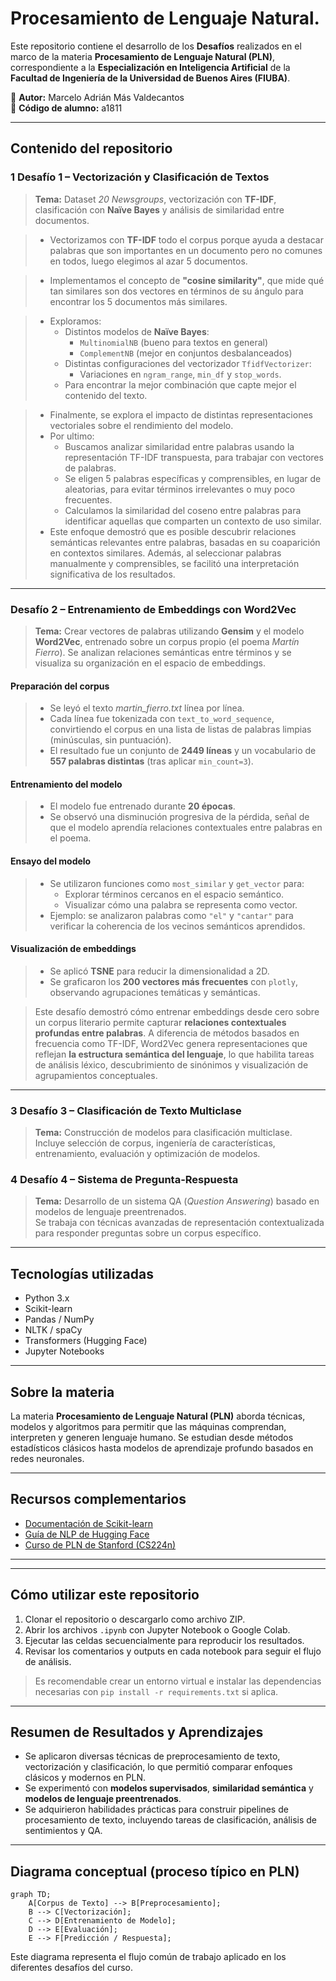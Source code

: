
# Procesamiento de Lenguaje Natural.

Este repositorio contiene el desarrollo de los **Desafíos** realizados en el marco de la materia **Procesamiento de Lenguaje Natural (PLN)**, correspondiente a la **Especialización en Inteligencia Artificial** de la **Facultad de Ingeniería de la Universidad de Buenos Aires (FIUBA)**.

👤 **Autor:** Marcelo Adrián Más Valdecantos  
📘 **Código de alumno:** a1811  

---

## Contenido del repositorio

### 1️ Desafío 1 – Vectorización y Clasificación de Textos

> **Tema:** Dataset *20 Newsgroups*, vectorización con **TF-IDF**, clasificación con **Naïve Bayes** y análisis de similaridad entre documentos.

> - Vectorizamos con **TF-IDF** todo el corpus porque ayuda a destacar palabras que son importantes en un documento pero no comunes en todos, luego elegimos al azar 5 documentos.

> - Implementamos el concepto de **"cosine similarity"**, que mide qué tan similares son dos vectores en términos de su ángulo para encontrar los 5 documentos más similares.

> - Exploramos:
>   - Distintos modelos de **Naïve Bayes**:
>     - `MultinomialNB` (bueno para textos en general)
>     - `ComplementNB` (mejor en conjuntos desbalanceados)
>   - Distintas configuraciones del vectorizador `TfidfVectorizer`:
>     - Variaciones en `ngram_range`, `min_df` y `stop_words`.
>   - Para encontrar la mejor combinación que capte mejor el contenido del texto.

> - Finalmente, se explora el impacto de distintas representaciones vectoriales sobre el rendimiento del modelo.
> - Por ultimo:
>     - Buscamos analizar similaridad entre palabras usando la representación TF-IDF transpuesta, para trabajar con vectores          de palabras.
>     - Se eligen 5 palabras específicas y comprensibles, en lugar de aleatorias, para evitar términos irrelevantes o muy             poco frecuentes.
>     - Calculamos la similaridad del coseno entre palabras para identificar aquellas que comparten un contexto de uso                similar.
> - Este enfoque demostró que es posible descubrir relaciones semánticas relevantes entre palabras, basadas en su coaparición en contextos similares. Además, al seleccionar palabras manualmente y comprensibles, se facilitó una interpretación significativa de los resultados.

--- 

### Desafío 2 – Entrenamiento de Embeddings con Word2Vec

> **Tema:** Crear vectores de palabras utilizando **Gensim** y el modelo **Word2Vec**, entrenado sobre un corpus propio (el poema *Martín Fierro*). Se analizan relaciones semánticas entre términos y se visualiza su organización en el espacio de embeddings.


#### Preparación del corpus

> - Se leyó el texto *martin_fierro.txt* línea por línea.
> - Cada línea fue tokenizada con `text_to_word_sequence`, convirtiendo el corpus en una lista de listas de palabras limpias (minúsculas, sin puntuación).
> - El resultado fue un conjunto de **2449 líneas** y un vocabulario de **557 palabras distintas** (tras aplicar `min_count=3`).

#### Entrenamiento del modelo

> - El modelo fue entrenado durante **20 épocas**.
> - Se observó una disminución progresiva de la pérdida, señal de que el modelo aprendía relaciones contextuales entre palabras en el poema.

#### Ensayo del modelo

> - Se utilizaron funciones como `most_similar` y `get_vector` para:
>   - Explorar términos cercanos en el espacio semántico.
>   - Visualizar cómo una palabra se representa como vector.
> - Ejemplo: se analizaron palabras como `"el"` y `"cantar"` para verificar la coherencia de los vecinos semánticos aprendidos.

#### Visualización de embeddings

> - Se aplicó **TSNE** para reducir la dimensionalidad a 2D.
> - Se graficaron los **200 vectores más frecuentes** con `plotly`, observando agrupaciones temáticas y semánticas.

> Este desafío demostró cómo entrenar embeddings desde cero sobre un corpus literario permite capturar **relaciones contextuales profundas entre palabras**. A diferencia de métodos basados en frecuencia como TF-IDF, Word2Vec genera representaciones que reflejan **la estructura semántica del lenguaje**, lo que habilita tareas de análisis léxico, descubrimiento de sinónimos y visualización de agrupamientos conceptuales.

--- 


### 3️ Desafío 3 – Clasificación de Texto Multiclase
> **Tema:** Construcción de modelos para clasificación multiclase.  
>  Incluye selección de corpus, ingeniería de características, entrenamiento, evaluación y optimización de modelos.

### 4️ Desafío 4 – Sistema de Pregunta-Respuesta
> **Tema:** Desarrollo de un sistema QA (*Question Answering*) basado en modelos de lenguaje preentrenados.  
> Se trabaja con técnicas avanzadas de representación contextualizada para responder preguntas sobre un corpus específico.

---

## Tecnologías utilizadas

- Python 3.x
- Scikit-learn
- Pandas / NumPy
- NLTK / spaCy
- Transformers (Hugging Face)
- Jupyter Notebooks

---

## Sobre la materia

La materia **Procesamiento de Lenguaje Natural (PLN)** aborda técnicas, modelos y algoritmos para permitir que las máquinas comprendan, interpreten y generen lenguaje humano. Se estudian desde métodos estadísticos clásicos hasta modelos de aprendizaje profundo basados en redes neuronales.

---

##  Recursos complementarios

- [Documentación de Scikit-learn](https://scikit-learn.org/stable/)
- [Guía de NLP de Hugging Face](https://huggingface.co/course/chapter1)
- [Curso de PLN de Stanford (CS224n)](http://web.stanford.edu/class/cs224n/)

---

---

## Cómo utilizar este repositorio

1. Clonar el repositorio o descargarlo como archivo ZIP.
2. Abrir los archivos `.ipynb` con Jupyter Notebook o Google Colab.
3. Ejecutar las celdas secuencialmente para reproducir los resultados.
4. Revisar los comentarios y outputs en cada notebook para seguir el flujo de análisis.

> Es recomendable crear un entorno virtual e instalar las dependencias necesarias con `pip install -r requirements.txt` si aplica.

---

## Resumen de Resultados y Aprendizajes

- Se aplicaron diversas técnicas de preprocesamiento de texto, vectorización y clasificación, lo que permitió comparar enfoques clásicos y modernos en PLN.
- Se experimentó con **modelos supervisados**, **similaridad semántica** y **modelos de lenguaje preentrenados**.
- Se adquirieron habilidades prácticas para construir pipelines de procesamiento de texto, incluyendo tareas de clasificación, análisis de sentimientos y QA.

---

##  Diagrama conceptual (proceso típico en PLN)

```mermaid
graph TD;
    A[Corpus de Texto] --> B[Preprocesamiento];
    B --> C[Vectorización];
    C --> D[Entrenamiento de Modelo];
    D --> E[Evaluación];
    E --> F[Predicción / Respuesta];
```

Este diagrama representa el flujo común de trabajo aplicado en los diferentes desafíos del curso.
